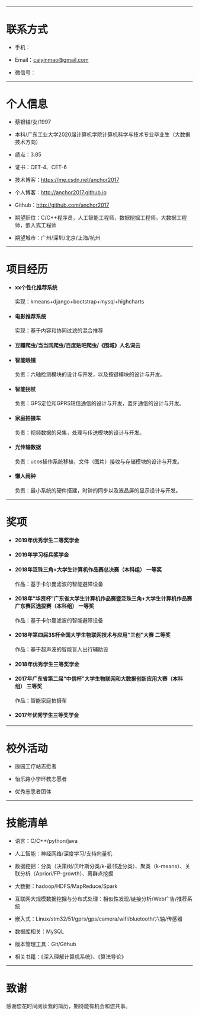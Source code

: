 

---


# 联系方式

- 手机：

- Email：caiyinmao@gmail.com

- 微信号：

---

# 个人信息

 - 蔡银锚/女/1997
 
 - 本科/广东工业大学2020届计算机学院计算机科学与技术专业毕业生（大数据技术方向）
 
 - 绩点：3.85
 
 - 证书：CET-4、CET-6
 
 - 技术博客：https://me.csdn.net/anchor2017
 
 - 个人博客：http://anchor2017.github.io
 
 - Github：http://github.com/anchor2017

 - 期望职位：C/C++程序员，人工智能工程师，数据挖掘工程师，大数据工程师，嵌入式工程师
 
 - 期望城市：广州/深圳/北京/上海/杭州

---

# 项目经历

- #### xx个性化推荐系统
   实现：kmeans+django+bootstrap+mysql+highcharts

- #### 电影推荐系统
   实现：基于内容和协同过滤的混合推荐

- #### 豆瓣爬虫/当当网爬虫/百度贴吧爬虫/《围城》人名词云

- #### 智能眼镜
   负责：六轴检测模块的设计与开发，以及按键模块的设计与开发。
   
- #### 智能拐杖
   负责：GPS定位和GPRS短信通信的设计与开发，蓝牙通信的设计与开发。
   
- #### 家庭拍摄车
   负责：视频数据的采集，处理与传送模块的设计与开发。

- #### 光传输数据
   负责：ucos操作系统移植，文件（图片）接收与存储模块的设计与开发。

- #### 懒人闹钟
   负责：最小系统的硬件搭建，时钟的同步以及液晶屏的显示设计与开发。

---

# 奖项

- #### 2019年优秀学生二等奖学金

- #### 2019年学习标兵奖学金

- #### 2018年泛珠三角+大学生计算机作品赛总决赛（本科组） 一等奖
   作品：基于卡尔曼滤波的智能避障设备

- #### 2018年“华资杯”广东省大学生计算机作品赛暨泛珠三角+大学生计算机作品赛广东赛区选拔赛（本科组） 一等奖
   作品：基于卡尔曼滤波的智能避障设备

- #### 2018年第四届3S杯全国大学生物联网技术与应用“三创”大赛 二等奖
   作品：基于超声波的智能盲人出行辅助设

- #### 2018年优秀学生三等奖学金

- #### 2017年广东省第二届“中信杯”大学生物联网和大数据创新应用大赛（本科组） 三等奖
   作品：智能家庭拍摄车

- #### 2017年优秀学生三等奖学金

---

# 校外活动

- 康园工疗站志愿者

- 怡乐路小学环教志愿者

- 优秀志愿者团体

---

# 技能清单

- 语言：C/C++/python/java

- 人工智能：神经网络/深度学习/支持向量机

- 数据挖掘：分类（决策树/贝叶斯分类/k-最邻近分类）、聚类（k-means）、关联分析（Apriori/FP-growth）、离群点挖掘

- 大数据：hadoop/HDFS/MapReduce/Spark

- 互联网大规模数据挖掘与分布式处理：相似性发现/链接分析/Web广告/推荐系统

- 嵌入式：Linux/stm32/51/gprs/gps/camera/wifi/bluetooth/六轴/传感器

- 数据库相关：MySQL

- 版本管理工具：Git/Github

- 相关书籍：《深入理解计算机系统》、《算法导论》

---

# 致谢
感谢您花时间阅读我的简历，期待能有机会和您共事。
